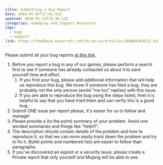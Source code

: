```yaml
---
title: Submitting a Bug Report
date: 2018-05-07T17:01:53Z
updated: 2018-05-23T15:36:11Z
categories: Gameplay and Support Resources
tags:
  - bugs
  - support
link: https://feedback.minecraft.net/hc/en-us/articles/360003463511-Submitting-a-Bug-Report
---
```


Please submit all your bug reports [at this link](https://bugs.mojang.com/secure/Dashboard.jspa).

1.  Before you report a bug in any of our games, please perform a search first to see if someone has already contacted us about it to save yourself time and effort.
    1.  If you find your bug, please add additional information that will help us reproduce this bug. We know if someone has filed a bug, they are probably not the only person (avoid \"me too\" replies) with this issue.
    2.  If you are able to reproduce the bug using the steps listed, then it is helpful to say that you have tried them and can verify this is a good bug.
2.  Submit ONE issue per report please, it\'s easier for us to follow and manage!
3.  Please provide a (to the point) summary of your problem. Avoid one worded summaries and things like \"help!!!\".
4.  The description should contain details of the problem and how to reproduce it, so that we can more easily track down the problem and try to fix it. Bullet points and numbered lists are easier to follow than paragraphs.
5.  If you\'ve discovered an exploit or a security issue, please create a Private report that only yourself and Mojang will be able to see.
